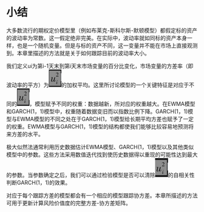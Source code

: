 # 小结

大多数流行的期权定价模型里（例如布莱克-斯科尔斯-默顿模型）都假定标的资产的波动率为常数。这一假定绝非完美。在实际中，波动率就如同标的资产本身一样，也是一个随机变量。但是与标的资产不同，这一变量并不能在市场上直接观测到。本章里描述的方法就是关于如何跟踪目前的波动率大小。


我们定义ui为第i-1天末到第i天末市场变量的百分比变化，市场变量的方差率（即波动率的平方）为![](images/2024-03-20-17-11-56.png)的加权平均。这里所讨论模型的一个关键特征是对应于不同的![](images/2024-03-20-17-12-02.png)，模型赋予不同的权重：数据越新，所对应的权重越大。在EWMA模型和GARCH(1，1)模型中，权重随着数据变旧而以指数比例下降。GARCH(1，1)模型与EWMA模型的不同之处在于GARCH(1，1)模型给长期平均方差也赋予了一定的权重。EWMA模型与GARCH(1，1)模型的结构都使我们能够比较容易地预测将来方差的水平。


极大似然法通常利用历史数据估计EWMA模型、GARCH(1，1)模型以及其他类似模型中的参数。这些方法采用数值迭代找到使历史数据得以重现的可能性达到最大的参数。当参数确定之后，我们可以通过检验模型是否可以清除![](images/2024-03-20-17-12-36.png)的自相关性判断GARCH(1，1)的效果。


对应于每个跟踪方差的模型都会有一个相应的模型跟踪协方差。本章所描述的方法可用于更新计算风险价值度的完整方差-协方差矩阵。